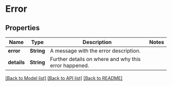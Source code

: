 # Error

## Properties

Name | Type | Description | Notes
------------ | ------------- | ------------- | -------------
**error** | **String** | A message with the error description. | 
**details** | **String** | Further details on where and why this error happened. | 

[[Back to Model list]](../README.md#documentation-for-models) [[Back to API list]](../README.md#documentation-for-api-endpoints) [[Back to README]](../README.md)


